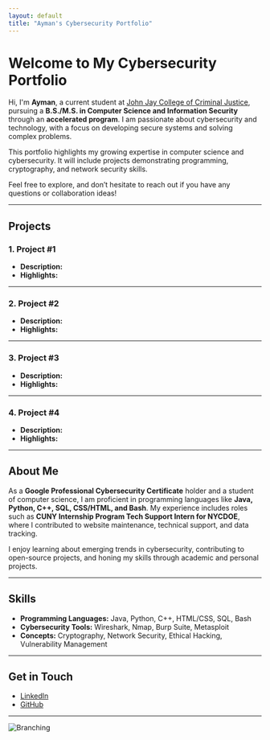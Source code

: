 ```yaml
---
layout: default
title: "Ayman's Cybersecurity Portfolio"
---
```


# Welcome to My Cybersecurity Portfolio

Hi, I'm **Ayman**, a current student at [John Jay College of Criminal Justice](https://www.jjay.cuny.edu/), pursuing a **B.S./M.S. in Computer Science and Information Security** through an **accelerated program**. I am passionate about cybersecurity and technology, with a focus on developing secure systems and solving complex problems. 

This portfolio highlights my growing expertise in computer science and cybersecurity. It will include projects demonstrating programming, cryptography, and network security skills.

Feel free to explore, and don’t hesitate to reach out if you have any questions or collaboration ideas!

---

## Projects

### **1. Project #1**
- **Description:** 
- **Highlights:**

---

### **2. Project #2**
- **Description:** 
- **Highlights:**

---

### **3. Project #3**
- **Description:** 
- **Highlights:**

---

### **4. Project #4**
- **Description:** 
- **Highlights:**

---

## About Me

As a **Google Professional Cybersecurity Certificate** holder and a student of computer science, I am proficient in programming languages like **Java, Python, C++, SQL, CSS/HTML, and Bash**. My experience includes roles such as **CUNY Internship Program Tech Support Intern for NYCDOE**, where I contributed to website maintenance, technical support, and data tracking.

I enjoy learning about emerging trends in cybersecurity, contributing to open-source projects, and honing my skills through academic and personal projects.


---

## Skills

- **Programming Languages:** Java, Python, C++, HTML/CSS, SQL, Bash
- **Cybersecurity Tools:** Wireshark, Nmap, Burp Suite, Metasploit
- **Concepts:** Cryptography, Network Security, Ethical Hacking, Vulnerability Management

---

## Get in Touch

- [LinkedIn](https://www.linkedin.com/in/ayman-fahim-86659523b/) 
- [GitHub](https://github.com/AymanFahim21) 
---

![Branching](https://guides.github.com/activities/hello-world/branching.png)

